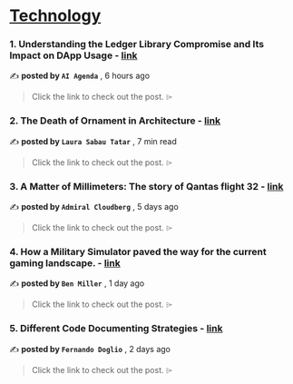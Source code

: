 
<h1><a href=https://medium.com/tag/technology/recommended target="_blank" rel="noopener noreferrer">Technology</a></h1>
<h3>1. Understanding the Ledger Library Compromise and Its Impact on DApp Usage - <a href=https://medium.com/coinmonks/understanding-the-ledger-library-compromise-and-its-impact-on-dapp-usage-98076b251d61?source=tag_recommended_feed---------0-84----------technology----------a6499256_90e3_4830_9051_b4a8487b2cfc------- target="_blank" rel="noopener noreferrer">link</a></h3>

✍️ **posted by `AI Agenda`** <date> , 6 hours ago</date>

<blockquote>Click the link to check out the post. ⌲</blockquote>

<h3>2. The Death of Ornament in Architecture - <a href=https://medium.com/counterarts/the-death-of-ornament-in-architecture-a9cab2725c96?source=tag_recommended_feed---------1-107----------technology----------a6499256_90e3_4830_9051_b4a8487b2cfc------- target="_blank" rel="noopener noreferrer">link</a></h3>

✍️ **posted by `Laura Sabau Tatar`** <date> , 7 min read</date>

<blockquote>Click the link to check out the post. ⌲</blockquote>

<h3>3. A Matter of Millimeters: The story of Qantas flight 32 - <a href=https://medium.com/@admiralcloudberg/a-matter-of-millimeters-the-story-of-qantas-flight-32-bdaa62dc98e7?source=tag_recommended_feed---------2-85----------technology----------a6499256_90e3_4830_9051_b4a8487b2cfc------- target="_blank" rel="noopener noreferrer">link</a></h3>

✍️ **posted by `Admiral Cloudberg`** <date> , 5 days ago</date>

<blockquote>Click the link to check out the post. ⌲</blockquote>

<h3>4. How a Military Simulator paved the way for the current gaming landscape. - <a href=https://medium.com/@benjodev/how-a-military-simulator-paved-the-way-for-the-current-gaming-landscape-be28c76a33d5?source=tag_recommended_feed---------3-84----------technology----------a6499256_90e3_4830_9051_b4a8487b2cfc------- target="_blank" rel="noopener noreferrer">link</a></h3>

✍️ **posted by `Ben Miller`** <date> , 1 day ago</date>

<blockquote>Click the link to check out the post. ⌲</blockquote>

<h3>5. Different Code Documenting Strategies - <a href=https://medium.com/bitsrc/different-code-documenting-strategies-e733e8ad23d2?source=tag_recommended_feed---------4-107----------technology----------a6499256_90e3_4830_9051_b4a8487b2cfc------- target="_blank" rel="noopener noreferrer">link</a></h3>

✍️ **posted by `Fernando Doglio`** <date> , 2 days ago</date>

<blockquote>Click the link to check out the post. ⌲</blockquote>

